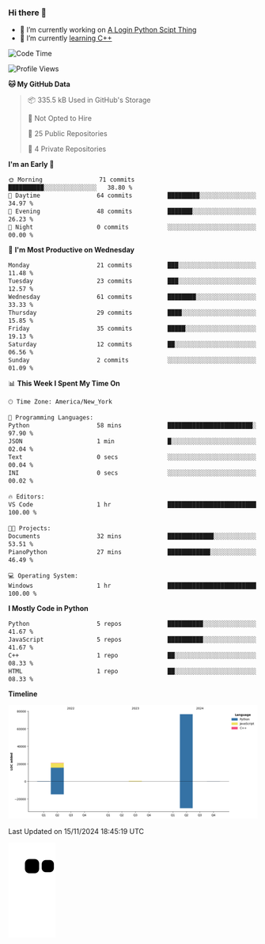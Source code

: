 ### Hi there 👋

<!--
**Iplay6432/Iplay6432** is a ✨ _special_ ✨ repository because its `README.md` (this file) appears on your GitHub profile.

Here are some ideas to get you started:

- 🔭 I’m currently working on ...
- 🌱 I’m currently learning ...
- 👯 I’m looking to collaborate on ...
- 🤔 I’m looking for help with ...
- 💬 Ask me about ...
- 📫 How to reach me: ...
- 😄 Pronouns: ...
- ⚡ Fun fact: ...
-->
- 🔭 I’m currently working on [A Login Python Scipt Thing](https://github.com/Iplay6432/Lugin-but-no-Pygame-)
- 🌱 I’m currently [learning C++](https://github.com/Iplay6432/LearningCpp)


<!--START_SECTION:waka-->
![Code Time](http://img.shields.io/badge/Code%20Time-95%20hrs%2025%20mins-blue)

![Profile Views](http://img.shields.io/badge/Profile%20Views-0-blue)

**🐱 My GitHub Data** 

> 📦 335.5 kB Used in GitHub's Storage 
 > 
> 🚫 Not Opted to Hire
 > 
> 📜 25 Public Repositories 
 > 
> 🔑 4 Private Repositories 
 > 
**I'm an Early 🐤** 

```text
🌞 Morning                71 commits          ██████████░░░░░░░░░░░░░░░   38.80 % 
🌆 Daytime                64 commits          █████████░░░░░░░░░░░░░░░░   34.97 % 
🌃 Evening                48 commits          ███████░░░░░░░░░░░░░░░░░░   26.23 % 
🌙 Night                  0 commits           ░░░░░░░░░░░░░░░░░░░░░░░░░   00.00 % 
```
📅 **I'm Most Productive on Wednesday** 

```text
Monday                   21 commits          ███░░░░░░░░░░░░░░░░░░░░░░   11.48 % 
Tuesday                  23 commits          ███░░░░░░░░░░░░░░░░░░░░░░   12.57 % 
Wednesday                61 commits          ████████░░░░░░░░░░░░░░░░░   33.33 % 
Thursday                 29 commits          ████░░░░░░░░░░░░░░░░░░░░░   15.85 % 
Friday                   35 commits          █████░░░░░░░░░░░░░░░░░░░░   19.13 % 
Saturday                 12 commits          ██░░░░░░░░░░░░░░░░░░░░░░░   06.56 % 
Sunday                   2 commits           ░░░░░░░░░░░░░░░░░░░░░░░░░   01.09 % 
```


📊 **This Week I Spent My Time On** 

```text
🕑︎ Time Zone: America/New_York

💬 Programming Languages: 
Python                   58 mins             ████████████████████████░   97.90 % 
JSON                     1 min               █░░░░░░░░░░░░░░░░░░░░░░░░   02.04 % 
Text                     0 secs              ░░░░░░░░░░░░░░░░░░░░░░░░░   00.04 % 
INI                      0 secs              ░░░░░░░░░░░░░░░░░░░░░░░░░   00.02 % 

🔥 Editors: 
VS Code                  1 hr                █████████████████████████   100.00 % 

🐱‍💻 Projects: 
Documents                32 mins             █████████████░░░░░░░░░░░░   53.51 % 
PianoPython              27 mins             ████████████░░░░░░░░░░░░░   46.49 % 

💻 Operating System: 
Windows                  1 hr                █████████████████████████   100.00 % 
```

**I Mostly Code in Python** 

```text
Python                   5 repos             ██████████░░░░░░░░░░░░░░░   41.67 % 
JavaScript               5 repos             ██████████░░░░░░░░░░░░░░░   41.67 % 
C++                      1 repo              ██░░░░░░░░░░░░░░░░░░░░░░░   08.33 % 
HTML                     1 repo              ██░░░░░░░░░░░░░░░░░░░░░░░   08.33 % 
```



**Timeline**

![Lines of Code chart](https://raw.githubusercontent.com/Iplay6432/Iplay6432/main/assets/bar_graph.png)


 Last Updated on 15/11/2024 18:45:19 UTC
<!--END_SECTION:waka-->

![snake](https://raw.githubusercontent.com/Iplay6432/Iplay6432/output/github-contribution-grid-snake.svg)
